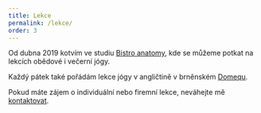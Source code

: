 ```yaml
---
title: Lekce
permalink: /lekce/
order: 3
---
```


Od dubna 2019 kotvím ve studiu <a href="https://bistroanatomy.cz/">Bistro anatomy</a>, kde se můžeme potkat na lekcích obědové i večerní jógy.

Každý pátek také pořádám lekce jógy v angličtině v brněnském <a href="https://www.facebook.com/events/2285494071707740/">Domequ</a>.

Pokud máte zájem o individuální nebo firemní lekce, neváhejte mě [kontaktovat](/kontakt/).
